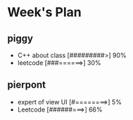 # Week's Plan

## piggy

- C++ about class [#########>] 90%
- leetcode [###======>] 30%

## pierpont

- expert of view UI [#========>] 5%
- Leetcode [######===>] 66%


